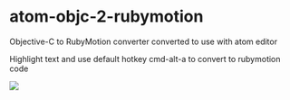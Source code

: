 atom-objc-2-rubymotion
====================

Objective-C to RubyMotion converter converted to use with atom editor

Highlight text and use default hotkey cmd-alt-a to convert to rubymotion code

![](https://dl.dropboxusercontent.com/s/pr860ku2n310obs/1.gif?dl=1&token_hash=AAFzDRtQTqVmBTO0-SPbuJM5whocVTg4yIQHFkRSPPJl5g)
